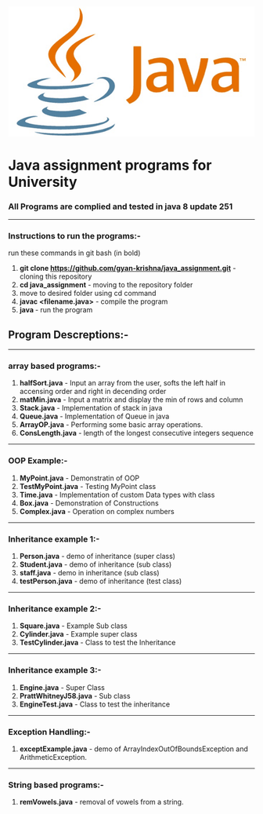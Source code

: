 ![java logo](images/java-logo.png)
# Java assignment programs for University

### All Programs are complied and tested in java 8 update 251

-------------------------------------------------------------------------------------------------------------------------
### Instructions to run the programs:-
run these commands in git bash (in bold)
  1. **git clone https://github.com/gyan-krishna/java_assignment.git** - cloning this repository
  2. **cd java_assignment** - moving to the repository folder
  3. move to desired folder using cd command
  4. **javac <filename.java>**  - compile the program
  5. **java <file name>**       - run the program

## Program Descreptions:-

-------------------------------------------------------------------------------------------------------------------------
### array based programs:-
1. **halfSort.java**     - Input an array from the user, softs the left half in accensing order and right in decending order
2. **matMin.java**       - Input a matrix and display the min of rows and column
3. **Stack.java**        - Implementation of stack in java
4. **Queue.java**        - Implementation of Queue in java
5. **ArrayOP.java**      - Performing some basic array operations.
6. **ConsLength.java**   - length of the longest consecutive integers sequence
-------------------------------------------------------------------------------------------------------------------------
### OOP Example:-
1. **MyPoint.java**      - Demonstratin of OOP
2. **TestMyPoint.java**  - Testing MyPoint class
3. **Time.java**         - Implementation of custom Data types with class
4. **Box.java**          - Demonstration of Constructions
5. **Complex.java**      - Operation on complex numbers
-------------------------------------------------------------------------------------------------------------------------
### Inheritance example 1:-
1. **Person.java**       - demo of inheritance (super class)
2. **Student.java**      - demo of inheritance (sub class)
3. **staff.java**        - demo in inheritance (sub class)
4. **testPerson.java**   - demo of inheritance (test class)
-------------------------------------------------------------------------------------------------------------------------
### Inheritance example 2:-
1. **Square.java**       - Example Sub class
2. **Cylinder.java**     - Example super class
3. **TestCylinder.java** - Class to test the Inheritance
-------------------------------------------------------------------------------------------------------------------------
### Inheritance example 3:-
1. **Engine.java**           - Super Class
2. **PrattWhitneyJ58.java**  - Sub class
3. **EngineTest.java**       - Class to test the inheritance
-------------------------------------------------------------------------------------------------------------------------
### Exception Handling:-
1. **exceptExample.java**    - demo of ArrayIndexOutOfBoundsException and ArithmeticException.
-------------------------------------------------------------------------------------------------------------------------
### String based programs:-
1. **remVowels.java**        - removal of vowels from a string.
